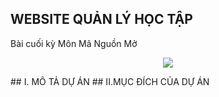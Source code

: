 ﻿## WEBSITE QUẢN LÝ HỌC TẬP 
Bài cuối kỳ Môn Mã Nguồn Mở

<p align="center"><img src="https://encrypted-tbn0.gstatic.com/images?q=tbn:ANd9GcT6GBJ3HZ2QOPov7y4VWYikZfERbhGK5KTr7Xs0Qud_4oKh00B61g"></p>
## I. MÔ TẢ DỰ ÁN
## II.MỤC ĐÍCH CỦA DỰ ÁN  